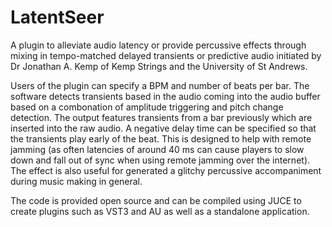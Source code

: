 # LatentSeer
A plugin to alleviate audio latency or provide percussive effects through mixing in tempo-matched delayed transients or predictive audio initiated by Dr Jonathan A. Kemp of Kemp Strings and the University of St Andrews.

Users of the plugin can specify a BPM and number of beats per bar. The software detects transients based in the audio coming into the audio buffer based on a combonation of amplitude triggering and pitch change detection. The output features transients from a bar previously which are inserted into the raw audio. A negative delay time can be specified so that the transients play early of the beat. This is designed to help with remote jamming (as often latencies of around 40 ms can cause players to slow down and fall out of sync when using remote jamming over the internet). The effect is also useful for generated a glitchy percussive accompaniment during music making in general. 

The code is provided open source and can be compiled using JUCE to create plugins such as VST3 and AU as well as a standalone application.
